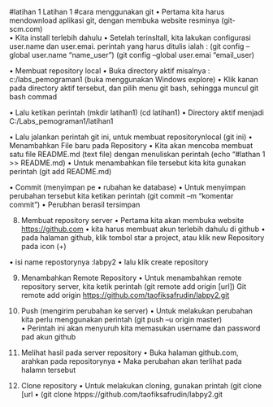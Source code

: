 #latihan 1
Latihan 1 #cara menggunakan git
•	Pertama kita harus mendownload aplikasi git, dengan membuka website resminya (git-scm.com)  
•	Kita install terlebih dahulu
•	Setelah terinsltall, kita lakukan configurasi user.name dan user.emai. perintah yang harus ditulis ialah : (git config –global user.name “name_user”)
                          (git config –global user.emai “email_user)
 
•	Membuat repository local
•	Buka directory aktif misalnya : c:/labs_pemograman1 (buka menggunakan Windows explore)
•	Klik kanan pada directory aktif tersebut, dan pilih menu git bash, sehingga muncul git bash commad
 
•	Lalu ketikan perintah (mkdir latihan1)
                                       (cd latihan1)
•	Directory aktif menjadi C:/Labs_pemograman1/latihan1
 
•	Lalu jalankan perintah git ini, untuk membuat repositorynlocal
                      (git ini)
•	Menambahkan  File baru pada Repository
•	Kita akan mencoba membuat satu file README.md (text file) dengan menuliskan perintah (echo “#lathan 1 >> README.md)
•	Untuk menambahkan file tersebut kita kita gunakan perintah (git add README.md)
 
•	Commit (menyimpan pe
•	rubahan ke database)
•	Untuk menyimpan perubahan tersebut kita ketikan perintah (git commit –m “komentar commit”)
•	Perubhan berasil tersimpan
 
8.	Membuat repository server
•	Pertama kita akan membuka website https://github.com
•	kita harus membuat akun terlebih dahulu di github
•	pada halaman github, klik tombol star a project, atau klik new Repository pada icon (+)
 
•	isi name repostorynya :labpy2
•	lalu klik create repository
 
9.	Menambahkan Remote Repository 
•	Untuk menambahkan remote repository server, kita ketik perintah (git remote add origin [url]) 
Git  remote add origin https://github.com/taofiksafrudin/labpy2.git
10.	Push (mengirim perubahan ke server)
•	Untuk melakukan perubahan kita perlu menggunakan perintah (git push –u origin master)   
•	Perintah ini akan menyuruh kita memasukan username dan password pad akun github
 
11.	Melihat hasil pada server repository
•	Buka halaman github.com, arahkan pada repositorynya
•	Maka perubahan akan terlihat pada halamn tersebut
 
12.	Clone repository
•	Untuk melakukan cloning, gunakan printah (git clone [url
•	(git clone htpps://github.com/taofiksafrudin/labpy2.git

